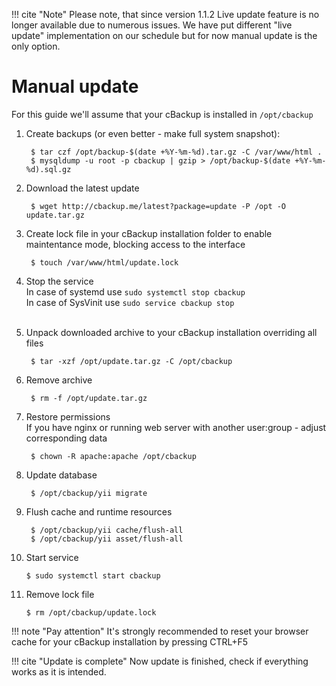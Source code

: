 !!! cite "Note"
    Please note, that since version 1.1.2 Live update feature is no longer available due to numerous issues. We have put different "live update" implementation on our schedule but for now manual update is the only option.

# Manual update

For this guide we'll assume that your cBackup is installed in `/opt/cbackup`

1. Create backups (or even better - make full system snapshot):

        $ tar czf /opt/backup-$(date +%Y-%m-%d).tar.gz -C /var/www/html .
        $ mysqldump -u root -p cbackup | gzip > /opt/backup-$(date +%Y-%m-%d).sql.gz

2. Download the latest update
    
        $ wget http://cbackup.me/latest?package=update -P /opt -O update.tar.gz

3. Create lock file in your cBackup installation folder to enable maintentance mode, blocking access to the interface
    
        $ touch /var/www/html/update.lock
 
4. Stop the service<br>In case of systemd use `sudo systemctl stop cbackup`<br>In case of SysVinit use `sudo service cbackup stop`<br><br>

5. Unpack downloaded archive to your cBackup installation overriding all files
    
        $ tar -xzf /opt/update.tar.gz -C /opt/cbackup

6. Remove archive 
    
        $ rm -f /opt/update.tar.gz
        
7. Restore permissions<br>If you have nginx or running web server with another user:group - adjust corresponding data

        $ chown -R apache:apache /opt/cbackup

8. Update database
    
        $ /opt/cbackup/yii migrate

9. Flush cache and runtime resources

        $ /opt/cbackup/yii cache/flush-all
        $ /opt/cbackup/yii asset/flush-all

10. Start service 
    
        $ sudo systemctl start cbackup

11. Remove lock file 
    
        $ rm /opt/cbackup/update.lock

!!! note "Pay attention"
    It's strongly recommended to reset your browser cache for your cBackup installation by pressing CTRL+F5

!!! cite "Update is complete"
    Now update is finished, check if everything works as it is intended. 
